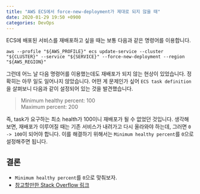 ```yaml
---
title: "AWS ECS에서 force-new-deployment가 제대로 되지 않을 때"
date: 2020-01-29 19:50 +0900
categories: DevOps
---
```


ECS에 배포된 서비스를 재배포하고 싶을 때는 보통 다음과 같은 명령어를 이용합니다.

```shell
aws --profile "${AWS_PROFILE}" ecs update-service --cluster "${CLUSTER}" --service "${SERVICE}" --force-new-deployment --region "${AWS_REGION}"
```

그런데 어느 날 다음 명령어를 이용했는데도 재배포가 되지 않는 현상이 있었습니다. 정확히는 아무 일도 일어나지 않았습니다. 어떤 게 문제인가 싶어 `ECS task definition`을
살펴보니 다음과 같이 설정되어 있는 것을 발견했습니다.
> Minimum healthy percent: 100  
> Maximum percent: 200

즉, task가 요구하는 최소 health가 100이니 재배포가 될 수 없었던 것입니다. 생각해 보면, 재배포가 이루어질 때는 기존 서비스가 내려가고 다시 올라와야 하는데,
그러면 `0 -> 100`이 되어야 합니다. 이를 해결하기 위해서는 `Minimum healthy percent`를 `0`으로 설정해주면 됩니다.

## 결론
- `Minimum healthy percent`를 `0`으로 맞춰보자.
- [참고할만한 Stack Overflow 링크](https://stackoverflow.com/questions/46018883/best-practice-for-updating-aws-ecs-service-tasks)
